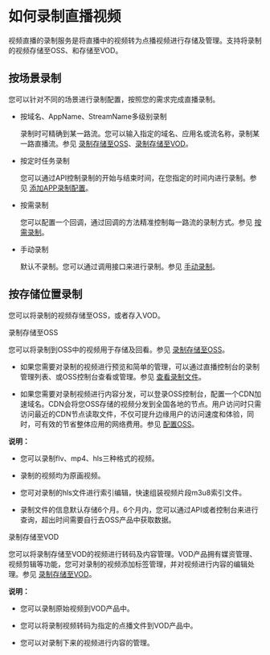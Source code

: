 # 如何录制直播视频

视频直播的录制服务是将直播中的视频转为点播视频进行存储及管理。支持将录制的视频存储至OSS、和存储至VOD。

## 按场景录制

您可以针对不同的场景进行录制配置，按照您的需求完成直播录制。

-   按域名、AppName、StreamName多级别录制

    录制时可精确到某一路流。您可以输入指定的域名、应用名或流名称，录制某一路直播流。参见 [录制存储至OSS](/cn.zh-CN/用户指南/录制管理/录制存储至OSS/直播录制存储至OSS.md)、[录制存储至VOD](/cn.zh-CN/用户指南/录制管理/录制存储至VOD/直播录制存储至VOD.md)。

-   按定时任务录制

    您可以通过API控制录制的开始与结束时间，在您指定的时间内进行录制。参见 [添加APP录制配置](/cn.zh-CN/API参考/直播录制存储至OSS/AddLiveAppRecordConfig.md)。

-   按需录制

    您可以配置一个回调，通过回调的方法精准控制每一路流的录制方式。参见 [按需录制](/cn.zh-CN/API参考/直播录制存储至OSS/按需录制回调.md)。

-   手动录制

    默认不录制。您可以通过调用接口来进行录制。参见 [手动录制](/cn.zh-CN/API参考/直播录制存储至OSS/RealTimeRecordCommand.md)。


## 按存储位置录制

您可以将录制的视频存储至OSS，或者存入VOD。

录制存储至OSS

您可以将录制到OSS中的视频用于存储及回看。参见 [录制存储至OSS](/cn.zh-CN/用户指南/录制管理/录制存储至OSS/直播录制存储至OSS.md)。

-   如果您需要对录制的视频进行预览和简单的管理，可以通过直播控制台的录制管理列表、或OSS控制台查看或管理。参见 [查看录制文件](https://help.aliyun.com/document_detail/85754.html?spm=a2c4g.11186623.6.630.6e0662daCGTgwM)。

-   如果您需要对录制视频进行内容分发，可以登录OSS控制台，配置一个CDN加速域名。CDN会将您OSS存储的视频分发到全国各地的节点。用户访问时只需访问最近的CDN节点读取文件，不仅可提升边缘用户的访问速度和体验，同时，可有效的节省整体应用的网络费用。参见 [配置OSS](/cn.zh-CN/用户指南/录制管理/录制存储至OSS/配置OSS.md)。


**说明：**

-   您可以录制flv、mp4、hls三种格式的视频。
-   录制的视频均为原画视频。
-   您可对录制的hls文件进行索引编辑，快速组装视频片段m3u8索引文件。

-   录制文件的信息默认存储6个月。6个月内，您可以通过API或者控制台来进行查询，超出时间需要自行去OSS产品中获取数据。

录制存储至VOD

您可以将录制存储至VOD的视频进行转码及内容管理。VOD产品拥有媒资管理、视频剪辑等功能，您可对录制的视频添加标签管理，并对视频进行内容的编辑处理。参见 [录制存储至VOD](/cn.zh-CN/用户指南/录制管理/录制存储至VOD/直播录制存储至VOD.md)。

**说明：**

-   您可以录制原始视频到VOD产品中。

-   您可以将录制视频转码为指定的点播文件到VOD产品中。

-   您可以对录制下来的视频进行内容的管理。



